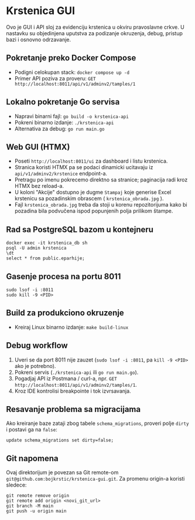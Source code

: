 # Krstenica GUI

Ovo je GUI i API sloj za evidenciju krstenica u okviru pravoslavne crkve.
U nastavku su objedinjena uputstva za podizanje okruzenja, debug, pristup bazi i osnovno odrzavanje.

## Pokretanje preko Docker Compose
- Podigni celokupan stack: `docker compose up -d`
- Primer API poziva za proveru: `GET http://localhost:8011/api/v1/adminv2/tamples/1`

## Lokalno pokretanje Go servisa
- Napravi binarni fajl: `go build -o krstenica-api`
- Pokreni binarno izdanje: `./krstenica-api`
- Alternativa za debug: `go run main.go`

## Web GUI (HTMX)
- Poseti `http://localhost:8011/ui` za dashboard i listu krstenica.
- Stranica koristi HTMX pa se podaci dinamicki ucitavaju iz `api/v1/adminv2/krstenice` endpoint-a.
- Pretragu po imenu pokrecemo direktno sa stranice; paginacija radi kroz HTMX bez reload-a.
- U koloni "Akcije" dostupno je dugme `Stampaj` koje generise Excel krstenicu sa pozadinskim obrascem ( `krstenica_obrada.jpg` ).
- Fajl `krstenica_obrada.jpg` treba da stoji u korenu repozitorijuma kako bi pozadina bila podvučena ispod popunjenih polja prilikom štampe.

## Rad sa PostgreSQL bazom u kontejneru
```
docker exec -it krstenica_db sh
psql -U admin krstenica
\dt
select * from public.eparhije;
```

## Gasenje procesa na portu 8011
```
sudo lsof -i :8011
sudo kill -9 <PID>
```

## Build za produkciono okruzenje
- Kreiraj Linux binarno izdanje: `make build-linux`

## Debug workflow
1. Uveri se da port 8011 nije zauzet (`sudo lsof -i :8011`, pa `kill -9 <PID>` ako je potrebno).
2. Pokreni servis (`./krstenica-api` ili `go run main.go`).
3. Pogadjaj API iz Postmana / curl-a, npr. `GET http://localhost:8011/api/v1/adminv2/tamples/1`.
4. Kroz IDE kontrolisi breakpointe i tok izvrsavanja.

## Resavanje problema sa migracijama
Ako kreiranje baze zataji zbog tabele `schema_migrations`, proveri polje `dirty` i postavi ga na `false`:
```
update schema_migrations set dirty=false;
```

## Git napomena
Ovaj direktorijum je povezan sa Git remote-om `git@github.com:bojkrstic/krstenica-gui.git`.
Za promenu origin-a koristi sledece:
```
git remote remove origin
git remote add origin <novi_git_url>
git branch -M main
git push -u origin main
```
